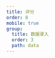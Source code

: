 ```yaml
---
title: 评分
order: 8
mobile: true
group:
  title: 数据录入
  order: 3
  path: data
---
```


<code src="../demo/Rate.jsx"></code>
<API src="../src/Rate.tsx"></API>
